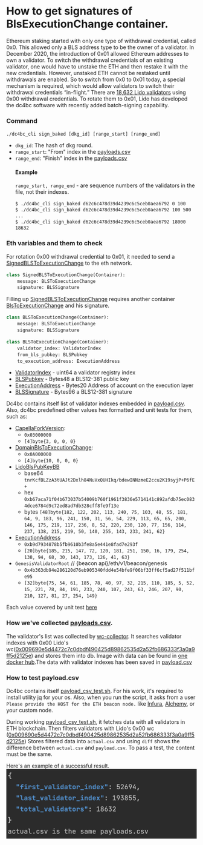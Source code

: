 # How to get signatures of BlsExecutionChange container.

Ethereum staking started with only one type of withdrawal credential, called 0x0. This allowed only a BLS address type to be the owner of a validator.
In December 2020, the introduction of 0x01 allowed Ethereum addresses to own a validator.
To switch the withdrawal credentials of an existing validator, one would have to unstake the ETH and then restake it with the new credentials. However, unstaked ETH cannot be restaked until withdrawals are enabled. So to switch from 0x0 to 0x01 today, a special mechanism is required, which would allow validators to switch their withdrawal credentials “in-flight.”
There are [18,632 Lido validators](./pkg/wc_rotation/payloads.csv) using 0x00 withdrawal credentials. To rotate them to 0x01, Lido has developed the dc4bc software with recently added batch-signing capability.

### Command
```
./dc4bc_cli sign_baked [dkg_id] [range_start] [range_end]
```
* `dkg_id`: The hash of dkg round.
* `range_start`: "From" index in the [payloads.csv](./pkg/wc_rotation/payloads.csv)
* `range_end`: "Finish" index in the [payloads.csv](./pkg/wc_rotation/payloads.csv)
    #### Example
    `range_start, range_end` - are sequence numbers of the validators in the file, not their indexes.
    ```
    $ ./dc4bc_cli sign_baked d62c6c478d39d4239c6c5ceb0aea6792 0 100
    $ ./dc4bc_cli sign_baked d62c6c478d39d4239c6c5ceb0aea6792 100 500
    ...
    $ ./dc4bc_cli sign_baked d62c6c478d39d4239c6c5ceb0aea6792 18000 18632
    ```

### Eth variables and them to check
For rotation 0x00 withdrawal credential to 0x01, it needed to send a [SignedBLSToExecutionChange](https://github.com/ethereum/consensus-specs/blob/dev/specs/capella/beacon-chain.md#signedblstoexecutionchange) to the eth network.
```python
class SignedBLSToExecutionChange(Container):
    message: BLSToExecutionChange
    signature: BLSSignature
```
Filling up [SignedBLSToExecutionChange](https://github.com/ethereum/consensus-specs/blob/dev/specs/capella/beacon-chain.md#signedblstoexecutionchange) requires another container 
[BlsToExecutionChange](https://github.com/ethereum/consensus-specs/blob/dev/specs/capella/beacon-chain.md#blstoexecutionchange) and his signature.

```python
class BLSToExecutionChange(Container):
    message: BLSToExecutionChange
    signature: BLSSignature
```
```python
class BLSToExecutionChange(Container):
    validator_index: ValidatorIndex
    from_bls_pubkey: BLSPubkey
    to_execution_address: ExecutionAddress
 ```
* [ValidatorIndex](https://github.com/ethereum/consensus-specs/blob/5337da5dff85cd584c4330b46a881510c1218ca3/specs/phase0/beacon-chain.md#custom-types) - uint64 a validator registry index
* [BLSPubkey](https://github.com/ethereum/consensus-specs/blob/5337da5dff85cd584c4330b46a881510c1218ca3/specs/phase0/beacon-chain.md#custom-types) - Bytes48 a BLS12-381 public key
* [ExecutionAddress](https://github.com/ethereum/consensus-specs/blob/6181035d5ddef4b668d0fcfee460da9888009dd9/specs/bellatrix/beacon-chain.md#custom-types) - Bytes20	Address of account on the execution layer
* [BLSSignature](https://github.com/ethereum/consensus-specs/blob/5337da5dff85cd584c4330b46a881510c1218ca3/specs/phase0/beacon-chain.md#custom-types) - Bytes96	a BLS12-381 signature

Dc4bc contains itself list of validator indexes embedded in [payload.csv](./pkg/wc_rotation/payloads.csv). Also, dc4bc predefined other values hex formatted and unit tests for them, such as:

* [CapellaForkVersion](https://github.com/ethereum/consensus-specs/blob/dev/specs/capella/fork.md#configuration):
  * ``0x03000000``
  * ``[4]byte{3, 0, 0, 0}``
* [DomainBlsToExecutionChange](https://github.com/ethereum/consensus-specs/blob/dev/specs/capella/beacon-chain.md#domain-types): 
    * ``0x0A000000``
    * ``[4]byte{10, 0, 0, 0}``
* [LidoBlsPubKeyBB](https://blog.lido.fi/lido-withdrawal-key-ceremony/)
  * base64 ``tnrKcfBLZzA3tUAJt2Dxlh84NuVxQUHIkq/bdewINNzmeE2ccu2K19syjP+P6fE+``
  * hex ``0xb67aca71f04b673037b54009b760f1961f3836e5714141c892afdb75ec0834dce6784d9c72ed8ad7db328cff8fe9f13e``
  * bytes ``[48]byte{182, 122, 202, 113, 240, 75, 103, 48, 55, 181, 64, 9, 183, 96, 241, 150, 31, 56, 54, 229, 113, 65, 65, 200, 146, 175, 219, 117, 236, 8, 52, 220, 230, 120, 77, 156, 114, 237, 138, 215, 219, 50, 140, 255, 143, 233, 241, 62}``
* [ExecutionAddress](https://mainnet.lido.fi/#/lido-dao/0x2e59a20f205bb85a89c53f1936454680651e618e/vote/78/)
  * ``0xb9d7934878b5fb9610b3fe8a5e441e8fad7e293f``
  * ``[20]byte{185, 215, 147, 72, 120, 181, 251, 150, 16, 179, 254, 138, 94, 68, 30, 143, 173, 126, 41, 63}``
* ``GenesisValidatorRoot`` // {beacon api}/eth/v1/beacon/genesis
  * ``0x4b363db94e286120d76eb905340fdd4e54bfe9f06bf33ff6cf5ad27f511bfe95``
  * ``[32]byte{75, 54, 61, 185, 78, 40, 97, 32, 215, 110, 185, 5, 52, 15, 221, 78, 84, 191, 233, 240, 107, 243, 63, 246, 207, 90, 210, 127, 81, 27, 254, 149}``

Each value covered by unit test [here](./pkg/wc_rotation/variables_test.go)

### How we've collected [payloads.csv](./pkg/wc_rotation/payloads.csv).
The validator's list was collected by [wc-collector](https://github.com/sergeyWh1te/wc-collector). It searches validator indexes with 0x00 Lido's wc([0x009690e5d4472c7c0dbdf490425d89862535d2a52fb686333f3a0a9ff5d2125e](https://mainnet.lido.fi/#/lido-dao/0x2e59a20f205bb85a89c53f1936454680651e618e/vote/0/)) and stores them into db.
Image with data can be found in [one docker hub](https://hub.docker.com/r/snack008/wc-exchange-postgres).The data with validator indexes has been saved in [payload.csv](./pkg/wc_rotation/payloads.csv)

### How to test payload.csv
Dc4bc contains itself [payload_csv_test.sh](./pkg/wc_rotation/payload_csv_test.sh). For his work, it's required to install utility
[jq](https://stedolan.github.io/jq/download/) for your os. Also, when you run the script, it asks from a user ``Please provide the HOST for the ETH beacon node.`` like [Infura](https://infura.io/), [Alchemy](https://alchemy.com), or your custom node.

During working [payload_csv_test.sh](./pkg/wc_rotation/payload_csv_test.sh), it fetches data with all validators in ETH blockchain. Then filters validators with Lido's 0x00 wc ([0x009690e5d4472c7c0dbdf490425d89862535d2a52fb686333f3a0a9ff5d2125e](https://mainnet.lido.fi/#/lido-dao/0x2e59a20f205bb85a89c53f1936454680651e618e/vote/0/))
Stores filtered data into `actual.csv` and using `diff` shows the difference between `actual.csv` and `payload.csv`. To pass a test, the content must be the same.

Here's an example of a successful result.
![](images/payload_csv_test_example.png)